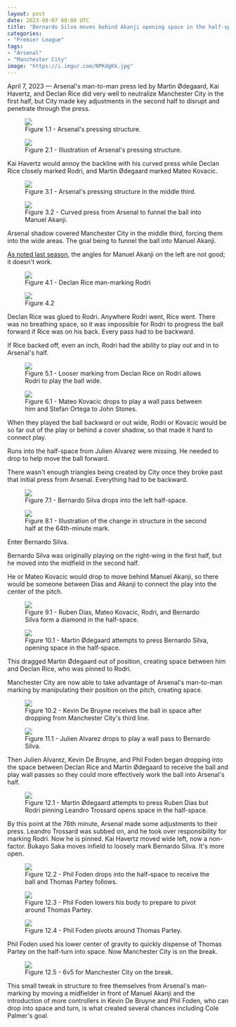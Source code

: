 ```yaml
---
layout: post
date: 2023-08-07 08:00 UTC
title: "Bernardo Silva moves behind Akanji opening space in the half-space"
categories:
- "Premier League"
tags:
- "Arsenal"
- "Manchester City"
image: "https://i.imgur.com/NPKdgKk.jpg"
---
```


April 7, 2023 — Arsenal's man-to-man press led by Martin Ødegaard, Kai Havertz, and Declan Rice did very well to neutralize Manchester City in the first half, but City made key adjustments in the second half to disrupt and penetrate through the press.

<!---more--->

<figure>
    <img src="https://i.imgur.com/NPKdgKk.jpg">
    <figcaption>Figure 1.1 - Arsenal's pressing structure.</figcaption>
</figure> 

<figure>
    <img src="https://i.imgur.com/7SItDMg.jpg">
    <figcaption>Figure 2.1 - Illustration of Arsenal's pressing structure.</figcaption>
</figure> 

Kai Havertz would annoy the backline with his curved press while Declan Rice closely marked Rodri, and Martin Ødegaard marked Mateo Kovacic. 

<figure>
    <img src="https://i.imgur.com/Tyrxjyp.jpg">
    <figcaption>Figure 3.1 - Arsenal's pressing structure in the middle third.</figcaption>
</figure> 

<figure>
    <img src="https://i.imgur.com/J5bgMGx.jpg">
    <figcaption>Figure 3.2 - Curved press from Arsenal to funnel the ball into Manuel Akanji.</figcaption>
</figure> 

Arsenal shadow covered Manchester City in the middle third, forcing them into the wide areas. The goal being to funnel the ball into Manuel Akanji.

[As noted last season](https://tacticsjournal.com/Manuel-Akanji-weak-foot-and-bad-angles-at-left-center-back-in-Manchester-City-3-2), the angles for Manuel Akanji on the left are not good; it doesn't work. 

<figure>
    <img src="https://i.imgur.com/M2mUItz.jpg">
    <figcaption>Figure 4.1 - Declan Rice man-marking Rodri</figcaption>
</figure> 

<figure>
    <img src="https://i.imgur.com/F03QuiM.jpg">
    <figcaption>Figure 4.2</figcaption>
</figure> 

Declan Rice was glued to Rodri. Anywhere Rodri went, Rice went. There was no breathing space, so it was impossible for Rodri to progress the ball forward if Rice was on his back. Every pass had to be backward.

If Rice backed off, even an inch, Rodri had the ability to play out and in to Arsenal's half. 

<figure>
    <img src="https://i.imgur.com/xPOhVrn.jpg">
    <figcaption>Figure 5.1 - Looser marking from Declan Rice on Rodri allows Rodri to play the ball wide.</figcaption>
</figure> 

<figure>
    <img src="https://i.imgur.com/U5b1LwJ.jpg">
    <figcaption>Figure 6.1 - Mateo Kovacic drops to play a wall pass between him and Stefan Ortega to John Stones.</figcaption>
</figure> 

When they played the ball backward or out wide, Rodri or Kovacic would be so far out of the play or behind a cover shadow, so that made it hard to connect play. 

Runs into the half-space from Julien Alvarez were missing. He needed to drop to help move the ball forward. 

There wasn't enough triangles being created by City once they broke past that initial press from Arsenal. Everything had to be backward.

<figure>
    <img src="https://i.imgur.com/JZwl5B7.jpg">
    <figcaption>Figure 7.1 - Bernardo Silva drops into the left half-space.</figcaption>
</figure> 

<figure>
    <img src="https://i.imgur.com/zQViTcs.jpg">
    <figcaption>Figure 8.1 - Illustration of the change in structure in the second half at the 64th-minute mark.</figcaption>
</figure> 

Enter Bernardo Silva.

Bernardo Silva was originally playing on the right-wing in the first half, but he moved into the midfield in the second half.

He or Mateo Kovacic would drop to move behind Manuel Akanji, so there would be someone between Dias and Akanji to connect the play into the center of the pitch.

<figure>
    <img src="https://i.imgur.com/9kEBPud.jpg">
    <figcaption>Figure 9.1 - Ruben Dias, Mateo Kovacic, Rodri, and Bernardo Silva form a diamond in the half-space.</figcaption>
</figure> 

<figure>
    <img src="https://i.imgur.com/RBmoaWC.jpg">
    <figcaption>Figure 10.1 - Martin Ødegaard attempts to press Bernardo Silva, opening space in the half-space. </figcaption>
</figure> 

This dragged Martin Ødegaard out of position, creating space between him and Declan Rice, who was pinned to Rodri.

Manchester City are now able to take advantage of Arsenal's man-to-man marking by manipulating their position on the pitch, creating space. 

<figure>
    <img src="https://i.imgur.com/DA81cKN.jpg">
    <figcaption>Figure 10.2 - Kevin De Bruyne receives the ball in space after dropping from Manchester City's third line.</figcaption>
</figure> 

<figure>
    <img src="https://i.imgur.com/Os4tjE7.jpg">
    <figcaption>Figure 11.1 - Julien Alvarez drops to play a wall pass to Bernardo Silva.</figcaption>
</figure> 

Then Julien Alvarez, Kevin De Bruyne, and Phil Foden began dropping into the space between Declan Rice and Martin Ødegaard to receive the ball and play wall passes so they could more effectively work the ball into Arsenal's half.

<figure>
    <img src="https://i.imgur.com/okZ6LQZ.jpg">
    <figcaption>Figure 12.1 - Martin Ødegaard attempts to press Ruben Dias but Rodri pinning Leandro Trossard opens space in the half-space. </figcaption>
</figure> 

By this point at the 76th minute, Arsenal made some adjustments to their press. Leandro Trossard was subbed on, and he took over responsibility for marking Rodri. Now he is pinned. Kai Havertz moved wide left, now a non-factor. Bukayo Saka moves infield to loosely mark Bernardo Silva. It's more open.  

<figure>
    <img src="https://i.imgur.com/wNDhLBn.jpg">
    <figcaption>Figure 12.2 - Phil Foden drops into the half-space to receive the ball and Thomas Partey follows.</figcaption>
</figure> 

<figure>
    <img src="https://i.imgur.com/CxC1Wp8.jpg">
    <figcaption>Figure 12.3 - Phil Foden lowers his body to prepare to pivot around Thomas Partey.</figcaption>
</figure> 

<figure>
    <img src="https://i.imgur.com/iUrEH34.jpg">
    <figcaption>Figure 12.4 - Phil Foden pivots around Thomas Partey.</figcaption>
</figure> 

Phil Foden used his lower center of gravity to quickly dispense of Thomas Partey on the half-turn into space. Now Manchester City is on the break.

<figure>
    <img src="https://i.imgur.com/N0Wl3WB.jpg">
    <figcaption>Figure 12.5 - 6v5 for Manchester City on the break.</figcaption>
</figure> 

This small tweak in structure to free themselves from Arsenal's man-marking by moving a midfielder in front of Manuel Akanji and the introduction of more controllers in Kevin De Bruyne and Phil Foden, who can drop into space and turn, is what created several chances including Cole Palmer's goal. 
